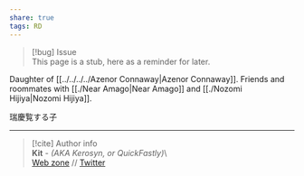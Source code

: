 ```yaml
---  
share: true  
tags: RD  
---  
```

> [!bug] Issue  
> This page is a stub, here as a reminder for later.  
  
Daughter of [[../../../../Azenor Connaway|Azenor Connaway]]. Friends and roommates with [[./Near Amago|Near Amago]] and [[./Nozomi Hijiya|Nozomi Hijiya]].  
  
瑞慶覧する子  
  
-----  
> [!cite] Author info  
> **Kit** - *(AKA Kerosyn, or QuickFastly)*\  
> [Web zone](https://kitabe.link) // [Twitter](https://twitter.com/Kerosyn_)